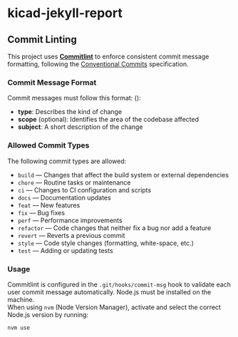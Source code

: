 # kicad-jekyll-report

## Commit Linting

This project uses **[Commitlint](https://github.com/conventional-changelog/commitlint)** to enforce consistent commit message formatting, following the [Conventional Commits](https://www.conventionalcommits.org/en/v1.0.0/) specification.

### Commit Message Format

Commit messages must follow this format:
<type>(<optional scope>): <subject>

- **type**: Describes the kind of change  
- **scope** (optional): Identifies the area of the codebase affected  
- **subject**: A short description of the change  

### Allowed Commit Types

The following commit types are allowed:

- `build` — Changes that affect the build system or external dependencies  
- `chore` — Routine tasks or maintenance  
- `ci` — Changes to CI configuration and scripts  
- `docs` — Documentation updates  
- `feat` — New features  
- `fix` — Bug fixes  
- `perf` — Performance improvements  
- `refactor` — Code changes that neither fix a bug nor add a feature  
- `revert` — Reverts a previous commit  
- `style` — Code style changes (formatting, white-space, etc.)  
- `test` — Adding or updating tests

### Usage  
Commitlint is configured in the `.git/hooks/commit-msg` hook to validate each user commit message automatically.
Node.js must be installed on the machine.  
When using `nvm` (Node Version Manager), activate and select the correct Node.js version by running:

```bash
nvm use
```